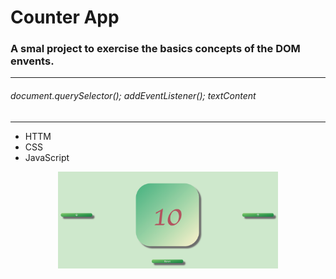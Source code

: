 # Counter App

### A smal project to exercise the basics concepts of the DOM envents.

---

###### document.querySelector(); addEventListener(); textContent

---

- HTTM
- CSS
- JavaScript

<p align="center">
<img src= "img/counterApp-cover.png" width=70%
</p>
